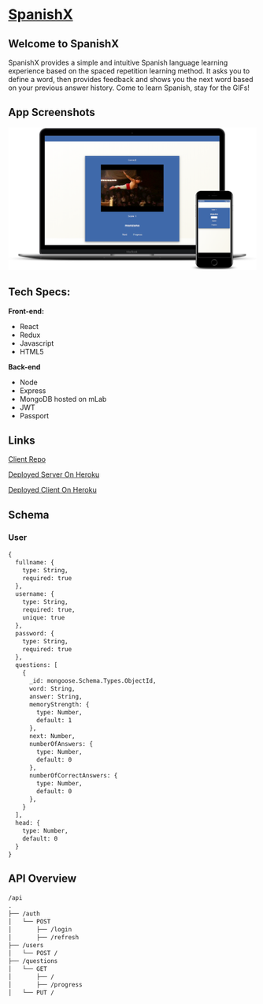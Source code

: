 # [SpanishX](https://spanish-x.herokuapp.com/)

## Welcome to SpanishX
SpanishX provides a simple and intuitive Spanish language learning experience based on the spaced repetition learning method. It asks you to define a word, then provides feedback and shows you the next word based on your previous answer history. Come to learn Spanish, stay for the GIFs!

## App Screenshots
![Device Screenshots](https://github.com/thinkful-ei26/spaced-repetition-client-codey-ethan/blob/master/spanishx-mockup.png)

## Tech Specs: 
**Front-end:**
- React
- Redux
- Javascript
- HTML5

**Back-end**
- Node
- Express
- MongoDB hosted on mLab
- JWT 
- Passport

## Links
[Client Repo](https://github.com/thinkful-ei26/spaced-repetition-client-codey-ethan)

[Deployed Server On Heroku](https://srs-codey-ethan.herokuapp.com/)

[Deployed Client On Heroku](https://spanish-x.herokuapp.com/)


## Schema
### User
```
{
  fullname: {
    type: String,
    required: true
  },
  username: {
    type: String,
    required: true,
    unique: true
  },
  password: {
    type: String,
    required: true
  },
  questions: [
    {
      _id: mongoose.Schema.Types.ObjectId,
      word: String,
      answer: String,
      memoryStrength: {
        type: Number, 
        default: 1
      },
      next: Number,
      numberOfAnswers: {
        type: Number, 
        default: 0
      },
      numberOfCorrectAnswers: {
        type: Number, 
        default: 0
      },
    }
  ],
  head: {
    type: Number,
    default: 0
  }
}
```

## API Overview
```        
/api
.
├── /auth
│   └── POST
│       ├── /login
│       ├── /refresh
├── /users
│   └── POST /
├── /questions
│   └── GET 
│       ├── /
│       ├── /progress
│   └── PUT /
```
